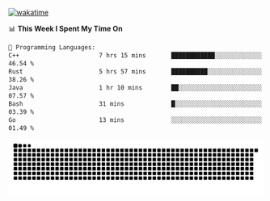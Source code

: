 [![wakatime](https://wakatime.com/badge/user/384f91c6-4eee-411f-8f3b-1b691f58a544.svg)](https://wakatime.com/@384f91c6-4eee-411f-8f3b-1b691f58a544)

<!--START_SECTION:waka-->
📊 **This Week I Spent My Time On** 

```text
💬 Programming Languages: 
C++                      7 hrs 15 mins       ████████████░░░░░░░░░░░░░   46.54 % 
Rust                     5 hrs 57 mins       ██████████░░░░░░░░░░░░░░░   38.26 % 
Java                     1 hr 10 mins        ██░░░░░░░░░░░░░░░░░░░░░░░   07.57 % 
Bash                     31 mins             █░░░░░░░░░░░░░░░░░░░░░░░░   03.39 % 
Go                       13 mins             ░░░░░░░░░░░░░░░░░░░░░░░░░   01.49 % 
```


<!--END_SECTION:waka-->

<picture>
  <source media="(prefers-color-scheme: dark)" srcset="https://raw.githubusercontent.com/fuwx295/fuwx295/output/github-contribution-grid-snake-dark.svg">
  <source media="(prefers-color-scheme: light)" srcset="https://raw.githubusercontent.com/fuwx295/fuwx295/output/github-contribution-grid-snake.svg">
  <img alt="github contribution grid snake animation" src="https://raw.githubusercontent.com/fuwx295/fuwx295/output/github-contribution-grid-snake.svg">
</picture>
